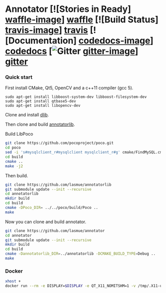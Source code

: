 # Annotator [![Stories in Ready] [waffle-image]] [waffle] [![Build Status] [travis-image]] [travis] [![Documentation] [codedocs-image]] [codedocs] [![Gitter] [gitter-image]] [gitter]

[travis-image]: https://travis-ci.org/lasmue/annotator.png?branch=master
[travis]: http://travis-ci.org/lasmue/annotator

[codedocs-image]: https://codedocs.xyz/lasmue/annotator.svg
[codedocs]: https://codedocs.xyz/lasmue/annotator/

[gitter-image]: https://badges.gitter.im/Join%20Chat.svg
[gitter]: https://gitter.im/lasmue/annotator

[waffle-image]: https://badge.waffle.io/lasmue/annotator.svg?label=ready&title=Ready
[waffle]: http://waffle.io/lasmue/annotator

### Quick start

First install CMake, Qt5, OpenCV and a c++11 compiler (gcc 5).

```
sudo apt-get install libboost-system-dev libboost-filesystem-dev
sudo apt-get install qtbase5-dev
sudo apt-get install libopencv-dev
```

Clone and install [dlib](http://dlib.net).

Then clone and build [annotatorlib](https://github.com/lasmue/annotatorlib).

Build LibPoco
```sh
git clone https://github.com/pocoproject/poco.git
cd poco
sed -i 's#mysqlclient_r#mysqlclient mysqlclient_r#g' cmake/FindMySQL.cmake
cd build
cmake ..
make -j2
```

Then build.

```sh
git clone https://github.com/lasmue/annotatorlib
git submodule update --init --recursive
cd annotatorlib
mkdir build
cd build
cmake -DPoco_DIR= ../../poco/build/Poco ..
make
```

Now you can clone and build annotator.

```sh
git clone https://github.com/lasmue/annotator
cd annotator
git submodule update --init --recursive
mkdir build
cd build
cmake -Dannotatorlib_DIR=../annotatorlib -DCMAKE_BUILD_TYPE=Debug ..
make
```

### Docker
```sh
xhost +
docker run --rm -e DISPLAY=$DISPLAY -e QT_X11_NOMITSHM=1 -v /tmp/.X11-unix:/tmp/.X11-unix -v ~/:/home/user/ chriamue/annotator
```
